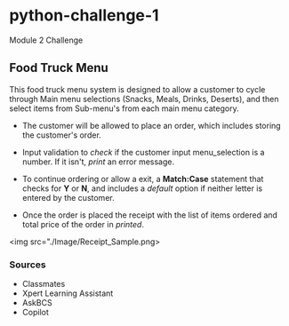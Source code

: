 # python-challenge-1

Module 2 Challenge

## Food Truck Menu

This food truck menu system is designed to allow a customer to cycle through Main menu selections (Snacks, Meals, Drinks, Deserts), and then select items from Sub-menu's from each main menu category.

- The customer will be allowed to place an order, which includes storing the customer's order.

- Input validation to _check_ if the customer input menu_selection is a number. If it isn't, _print_ an error message.

- To continue ordering or allow a exit, a **Match:Case** statement that checks for **Y** or **N**, and includes a _default_ option if neither letter is entered by the customer.

- Once the order is placed the receipt with the list of items ordered and total price of the order in _printed_.

<img src="./Image/Receipt_Sample.png>

### Sources

- Classmates
- Xpert Learning Assistant
- AskBCS
- Copilot
